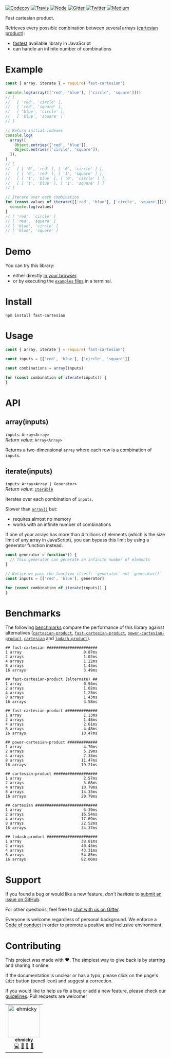 [![Codecov](https://img.shields.io/codecov/c/github/ehmicky/fast-cartesian.svg?label=tested&logo=codecov)](https://codecov.io/gh/ehmicky/fast-cartesian)
[![Travis](https://img.shields.io/badge/cross-platform-4cc61e.svg?logo=travis)](https://travis-ci.org/ehmicky/fast-cartesian)
[![Node](https://img.shields.io/node/v/fast-cartesian.svg?logo=node.js)](https://www.npmjs.com/package/fast-cartesian)
[![Gitter](https://img.shields.io/gitter/room/ehmicky/fast-cartesian.svg?logo=gitter)](https://gitter.im/ehmicky/fast-cartesian)
[![Twitter](https://img.shields.io/badge/%E2%80%8B-twitter-4cc61e.svg?logo=twitter)](https://twitter.com/intent/follow?screen_name=ehmicky)
[![Medium](https://img.shields.io/badge/%E2%80%8B-medium-4cc61e.svg?logo=medium)](https://medium.com/@ehmicky)

Fast cartesian product.

Retrieves every possible combination between several arrays
([cartesian product](https://en.wikipedia.org/wiki/Cartesian_product)):

- [fastest](#benchmarks) available library in JavaScript
- can handle an infinite number of combinations

# Example

<!-- eslint-disable fp/no-loops -->

```js
const { array, iterate } = require('fast-cartesian')

console.log(array([['red', 'blue'], ['circle', 'square']]))
// [
//   [ 'red', 'circle' ],
//   [ 'red', 'square' ],
//   [ 'blue', 'circle' ],
//   [ 'blue', 'square' ]
// ]

// Return initial indexes
console.log(
  array([
    Object.entries(['red', 'blue']),
    Object.entries(['circle', 'square']),
  ]),
)
// [
//   [ [ '0', 'red' ], [ '0', 'circle' ] ],
//   [ [ '0', 'red' ], [ '1', 'square' ] ],
//   [ [ '1', 'blue' ], [ '0', 'circle' ] ],
//   [ [ '1', 'blue' ], [ '1', 'square' ] ]
// ]

// Iterate over each combination
for (const values of iterate([['red', 'blue'], ['circle', 'square']])) {
  console.log(values)
}
// [ 'red', 'circle' ]
// [ 'red', 'square' ]
// [ 'blue', 'circle' ]
// [ 'blue', 'square' ]
```

# Demo

You can try this library:

- either directly [in your browser](https://repl.it/@ehmicky/fast-cartesian).
- or by executing the [`examples` files](examples/README.md) in a terminal.

# Install

```
npm install fast-cartesian
```

# Usage

<!-- eslint-disable fp/no-loops, no-empty -->

```js
const { array, iterate } = require('fast-cartesian')

const inputs = [['red', 'blue'], ['circle', 'square']]

const combinations = array(inputs)

for (const combination of iterate(inputs)) {
}
```

# API

## array(inputs)

`inputs`: `Array<Array>`<br> _Return value_: `Array<Array>`

Returns a two-dimensional `array` where each row is a combination of `inputs`.

## iterate(inputs)

`inputs`: `Array<Array | Generator>`<br> _Return value_:
[`Iterable`](https://developer.mozilla.org/en-US/docs/Web/JavaScript/Reference/Iteration_protocols)

Iterates over each combination of `inputs`.

Slower than [`array()`](#arrayinputs) but:

- requires almost no memory
- works with an infinite number of combinations

If one of your arrays has more than 4 trillions of elements (which is the size
limit of any array in JavaScript), you can bypass this limit by using a
generator function instead.

```js
const generator = function*() {
  // This generator can generate an infinite number of elements
}

// Notice we pass the function itself: `generator` not `generator()`
const inputs = [['red', 'blue'], generator]

for (const combination of iterate(inputs)) {
}
```

# Benchmarks

The following [benchmarks](benchmarks/main.js) compare the performance of this
library against alternatives
([`cartesian-product`](https://github.com/izaakschroeder/cartesian-product),
[`fast-cartesian-product`](https://github.com/fisker/fast-cartesian-product),
[`power-cartesian-product`](https://github.com/fisker/power-cartesian-product),
[`cartesian`](https://github.com/alexindigo/cartesian) and
[`lodash.product`](https://github.com/SeregPie/lodash.product)).

```
## fast-cartesian ######################
1 array                           0.87ms
2 arrays                          1.02ms
4 arrays                          1.22ms
8 arrays                          1.43ms
16 arrays                         3.49ms

## fast-cartesian-product (alternate) ##
1 array                           0.94ms
2 arrays                          1.02ms
4 arrays                          1.23ms
8 arrays                          1.43ms
16 arrays                         3.58ms

## fast-cartesian-product ##############
1 array                           1.13ms
2 arrays                          1.48ms
4 arrays                          2.61ms
8 arrays                          4.48ms
16 arrays                        10.47ms

## power-cartesian-product #############
1 array                           4.70ms
2 arrays                          5.19ms
4 arrays                          7.33ms
8 arrays                         11.47ms
16 arrays                        19.21ms

## cartesian-product ###################
1 array                           2.57ms
2 arrays                          3.68ms
4 arrays                         10.79ms
8 arrays                         14.33ms
16 arrays                        20.79ms

## cartesian ###########################
1 array                           6.39ms
2 arrays                         16.54ms
4 arrays                         17.69ms
8 arrays                         22.52ms
16 arrays                        34.37ms

## lodash.product ######################
1 array                          38.81ms
2 arrays                         40.43ms
4 arrays                         43.31ms
8 arrays                         54.85ms
16 arrays                        82.06ms
```

# Support

If you found a bug or would like a new feature, _don't hesitate_ to
[submit an issue on GitHub](../../issues).

For other questions, feel free to
[chat with us on Gitter](https://gitter.im/ehmicky/fast-cartesian).

Everyone is welcome regardless of personal background. We enforce a
[Code of conduct](CODE_OF_CONDUCT.md) in order to promote a positive and
inclusive environment.

# Contributing

This project was made with ❤️. The simplest way to give back is by starring and
sharing it online.

If the documentation is unclear or has a typo, please click on the page's `Edit`
button (pencil icon) and suggest a correction.

If you would like to help us fix a bug or add a new feature, please check our
[guidelines](CONTRIBUTING.md). Pull requests are welcome!

<!-- Thanks go to our wonderful contributors: -->

<!-- ALL-CONTRIBUTORS-LIST:START -->
<!-- prettier-ignore -->
<table><tr><td align="center"><a href="https://twitter.com/ehmicky"><img src="https://avatars2.githubusercontent.com/u/8136211?v=4" width="100px;" alt="ehmicky"/><br /><sub><b>ehmicky</b></sub></a><br /><a href="https://github.com/ehmicky/fast-cartesian/commits?author=ehmicky" title="Code">💻</a> <a href="#design-ehmicky" title="Design">🎨</a> <a href="#ideas-ehmicky" title="Ideas, Planning, & Feedback">🤔</a> <a href="https://github.com/ehmicky/fast-cartesian/commits?author=ehmicky" title="Documentation">📖</a></td></tr></table>

<!-- ALL-CONTRIBUTORS-LIST:END -->
